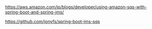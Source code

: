 https://aws.amazon.com/jp/blogs/developer/using-amazon-sqs-with-spring-boot-and-spring-jms/

https://github.com/jonyfs/spring-boot-jms-sqs